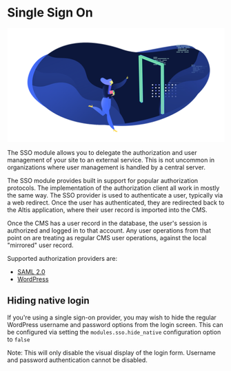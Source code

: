 # Single Sign On

![](./assets/banner-sso.png)

The SSO module allows you to delegate the authorization and user management of your site to an external service. This is not uncommon in organizations where user management is handled by a central server.

The SSO module provides built in support for popular authorization protocols. The implementation of the authorization client all work in mostly the same way. The SSO provider is used to authenticate a user, typically via a web redirect. Once the user has authenticated, they are redirected back to the Altis application, where their user record is imported into the CMS.

Once the CMS has a user record in the database, the user's session is authorized and logged in to that account. Any user operations from that point on are treating as regular CMS user operations, against the local "mirrored" user record.

Supported authorization providers are:

* [SAML 2.0](./saml-2-0.md)
* [WordPress](./wordpress.md)

## Hiding native login

If you're using a single sign-on provider, you may wish to hide the regular WordPress username and password options from the login screen. This can be configured via setting the `modules.sso.hide_native` configuration option to `false`

Note: This will only disable the visual display of the login form. Username and password authentication cannot be disabled.
